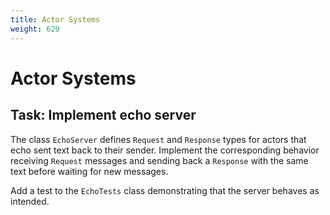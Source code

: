 ```yaml
---
title: Actor Systems
weight: 620
---
```


# Actor Systems

## Task: Implement echo server

The class `EchoServer` defines `Request` and `Response` types
for actors that echo sent text back to their sender.
Implement the corresponding behavior
receiving `Request` messages and sending back a `Response` with the same text
before waiting for new messages.

Add a test to the `EchoTests` class
demonstrating that the server behaves as intended.

